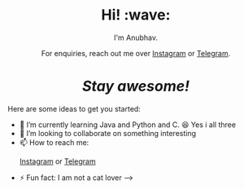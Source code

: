 <h1 align='center'> Hi! :wave:</h1>
<p align='center'>
I'm Anubhav.
</p>
<p align='center'>For enquiries, reach out me over <a href="https://www.instagram.com/k4anubhav/">Instagram</a> or <a href="https://t.me/k4anubhav">Telegram</a>.</p>

<h1 align='center'><i>Stay awesome!</i></h1>


Here are some ideas to get you started:

- 🌱 I’m currently learning Java and Python and C. :laughing: Yes i all three
- 👯 I’m looking to collaborate on something interesting
- 📫 How to reach me: <p><a href="https://www.instagram.com/k4anubhav/">Instagram</a> or <a href="https://t.me/k4anubhav">Telegram</a> </p>
- ⚡ Fun fact: I am not a cat lover
-->
